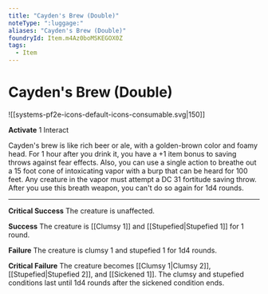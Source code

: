 ```yaml
---
title: "Cayden's Brew (Double)"
noteType: ":luggage:"
aliases: "Cayden's Brew (Double)"
foundryId: Item.m4Az0boMSKEGOX0Z
tags:
  - Item
---
```


# Cayden's Brew (Double)
![[systems-pf2e-icons-default-icons-consumable.svg|150]]

**Activate** 1 Interact

Cayden's brew is like rich beer or ale, with a golden-brown color and foamy head. For 1 hour after you drink it, you have a +1 item bonus to saving throws against fear effects. Also, you can use a single action to breathe out a 15 foot cone of intoxicating vapor with a burp that can be heard for 100 feet. Any creature in the vapor must attempt a DC 31 fortitude saving throw. After you use this breath weapon, you can't do so again for 1d4 rounds.

* * *

**Critical Success** The creature is unaffected.

**Success** The creature is [[Clumsy 1]] and [[Stupefied|Stupefied 1]] for 1 round.

**Failure** The creature is clumsy 1 and stupefied 1 for 1d4 rounds.

**Critical Failure** The creature becomes [[Clumsy 1|Clumsy 2]], [[Stupefied|Stupefied 2]], and [[Sickened 1]]. The clumsy and stupefied conditions last until 1d4 rounds after the sickened condition ends.
